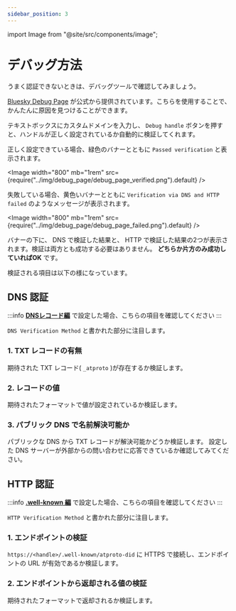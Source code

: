 ```yaml
---
sidebar_position: 3
---
```


import Image from "@site/src/components/image";

# デバッグ方法

うまく認証できないときは、デバッグツールで確認してみましょう。

[Bluesky Debug Page](https://bsky-debug.app/handle) が公式から提供されています。こちらを使用することで、かんたんに原因を見つけることができます。

テキストボックスにカスタムドメインを入力し、 `Debug handle` ボタンを押すと、ハンドルが正しく設定されているか自動的に検証してくれます。

正しく設定できている場合、緑色のバナーとともに `Passed verification` と表示されます。

<Image width="800" mb="1rem" src={require("../img/debug_page/debug_page_verified.png").default} />

失敗している場合、黄色いバナーとともに `Verification via DNS and HTTP failed` のようなメッセージが表示されます。

<Image width="800" mb="1rem" src={require("../img/debug_page/debug_page_failed.png").default} />

バナーの下に、 DNS で検証した結果と、 HTTP で検証した結果の2つが表示されます。検証は両方とも成功する必要はありません。 __どちらか片方のみ成功していればOK__ です。

検証される項目は以下の様になっています。

## DNS 認証

:::info
**[DNSレコード編](use_dns_record.md)** で設定した場合、こちらの項目を確認してください
:::

`DNS Verification Method` と書かれた部分に注目します。

### 1. TXT レコードの有無

期待された TXT レコード( `_atproto` )が存在するか検証します。

### 2. レコードの値

期待されたフォーマットで値が設定されているか検証します。

### 3. パブリック DNS で名前解決可能か

パブリックな DNS から TXT レコードが解決可能かどうか検証します。
設定した DNS サーバーが外部からの問い合わせに応答できているか確認してみてください。



## HTTP 認証

:::info
**[.well-known 編](use_wellknown.md)** で設定した場合、こちらの項目を確認してください
:::

`HTTP Verification Method` と書かれた部分に注目します。

### 1. エンドポイントの検証

`https://<handle>/.well-known/atproto-did` に HTTPS で接続し、エンドポイントの URL が有効であるか検証します。

### 2. エンドポイントから返却される値の検証

期待されたフォーマットで返却されるか検証します。
